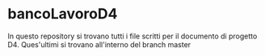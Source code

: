 # bancoLavoroD4
In questo repository si trovano tutti i file scritti per il documento di progetto D4. Ques'ultimi si trovano all'interno del branch master
